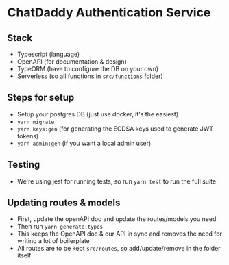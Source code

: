 # ChatDaddy Authentication Service

## Stack
- Typescript (language)
- OpenAPI (for documentation & design)
- TypeORM (have to configure the DB on your own)
- Serverless (so all functions in `src/functions` folder)

## Steps for setup

- Setup your postgres DB (just use docker, it's the easiest)
- `yarn migrate`
- `yarn keys:gen` (for generating the ECDSA keys used to generate JWT tokens)
- `yarn admin:gen` (if you want a local admin user)

## Testing

- We're using jest for running tests, so run `yarn test` to run the full suite

## Updating routes & models

- First, update the openAPI doc and update the routes/models you need
- Then run `yarn generate:types`
- This keeps the OpenAPI doc & our API in sync and removes the need for writing a lot of boilerplate
- All routes are to be kept `src/routes`, so add/update/remove in the folder itself